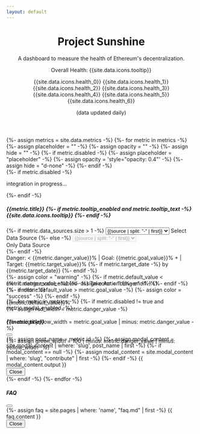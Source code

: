 ```yaml
---
layout: default
---
```



<header>
  <div class="container">
   <div class="pt-5 pb-3 pb-md-5 mt-md-5 text-center text-trans">
      <h1 class="display-3 fw-bold">Project Sunshine</h1>
      <div class="col-12 col-sm-10 col-md-8 mx-auto mb-4">
        <p class="lead fw-normal">A dashboard to measure the health of Ethereum's decentralization.</p>
        <div id="healthContainer" class="d-none fw-light my-4">
          <p class="mx-auto mb-2">
            <span id="healthLevel">Overall Health: </span>
            <span id="healthInfo" data-bs-toggle="modal" data-bs-target="#modal-faq">
              <span data-bs-toggle="tooltip" data-bs-placement="top" title="Click to open">
                {{site.data.icons.tooltip}}
              </span>
            </span>
          </p>
          <p id="healthEmojis" class="mx-auto py-1">
            <span data-bs-toggle="tooltip" data-bs-placement="top" title="Health 0-20%">
              {{site.data.icons.health_0}}</span>
            <span data-bs-toggle="tooltip" data-bs-placement="top" title="Health 20-40%">
              {{site.data.icons.health_1}}</span>
            <span data-bs-toggle="tooltip" data-bs-placement="top" title="Health 40-50%">
              {{site.data.icons.health_2}}</span>
            <span data-bs-toggle="tooltip" data-bs-placement="top" title="Health 50-65%">
              {{site.data.icons.health_3}}</span>
            <span data-bs-toggle="tooltip" data-bs-placement="top" title="Health 65-75%">
              {{site.data.icons.health_4}}</span>
            <span data-bs-toggle="tooltip" data-bs-placement="top" title="Health 75-85%">
              {{site.data.icons.health_5}}</span>
            <span data-bs-toggle="tooltip" data-bs-placement="top" title="Health 85-100%">
              {{site.data.icons.health_6}}</span>
          </p>
        </div>
        <p class="small fw-light mb-0">(data updated daily)</p>
      </div>
    </div>
  </div>
</header>

<section>
  <div class="container mb-5 text-trans">
    <div class="row justify-content-center">
      {%- assign metrics = site.data.metrics -%}
      {%- for metric in metrics -%}
        {%- assign placeholder = "" -%}
        {%- assign opacity = "" -%}
        {%- assign hide = "" -%}
        {%- if metric.disabled -%}
          {%- assign placeholder = "placeholder" -%}
          {%- assign opacity = 'style="opacity: 0.4"' -%}
          {%- assign hide = "d-none" -%}
        {%- endif -%}
        <div class="col-12 col-sm-10 col-md-8 col-lg-6 mb-3">
          <!-- Card -->
          <div id="card-{{metric.id}}" class="card h-100 bg-eth placeholder-glow" {{opacity}}>
            {%- if metric.disabled -%}
              <div class="card-disabled">
                <p class="coming-soon">integration in progress...</p>
              </div>
            {%- endif -%}
            <!-- Card Body -->
            <div class="card-body d-flex flex-column">
              <div class="row flex-grow-1">
                <!-- Title & Tooltip -->
                <div class="col-12 col-sm-8 col-xl-9">
                  <h5 class="card-title">
                    {{metric.title}}
                    {%- if metric.tooltip_enabled and metric.tooltip_text -%}
                      <span class="{{hide}}" data-bs-toggle="tooltip" data-bs-placement="top" title="{{metric.tooltip_text}}">
                        {{site.data.icons.tooltip}}
                      </span>
                    {%- endif -%}
                  </h5>
                </div>
                <!-- Source Select/Dropdown -->
                <div class="d-none d-sm-inline col-4 col-xl-3 {{hide}}">
                  <div class="form-floating">
                    {%- if metric.data_sources.size > 1 -%}
                      <select id="select-{{metric.id}}" class="form-select form-select-sm" aria-label="data source select" onchange='getData("{{metric.id}}", this.value, {{metric.default_value}}).then(updateProgressBar)'>
                        {%- for source in metric.data_sources -%}
                          {%- assign selected = "" -%}
                          {%- if my_array.first -%}{%- assign selected = "selected" -%}{%- endif -%}
                          <option value="{{source}}"{{selected}}>{{source | split: "-" | first}}</option>
                        {%- endfor -%}
                      </select>
                      <label for="select-{{metric.id}}">Select Data Source</label>
                    {%- else -%}
                      <select id="select-{{metric.id}}" class="form-select form-select-sm" aria-label="disabled data source select" disabled>
                        {%- for source in metric.data_sources -%}
                          <option value="{{source}}" selected>{{source | split: "-" | first}}</option>
                        {%- endfor -%}
                      </select>
                      <label for="select-{{metric.id}}"><div class="ms-2 {{hide}}">Only Data Source</div></label>
                    {%- endif -%}
                  </div>
                </div>
              </div>
              <div class="mb-2 {{placeholder}}">
                <!-- Details -->
                <label class="progress-label fw-normal small">
                  Danger: < {{metric.danger_value}}%
                  <span class="mx-1 mx-xl-2">|</span>
                  Goal: {{metric.goal_value}}% +
                  <span class="mx-1 mx-xl-2">|</span>
                  Target: {{metric.target_value}}%
                  {%- if metric.target_date -%}
                    <span class="d-none d-xl-inline ms-1">by {{metric.target_date}}</span>
                  {%- endif -%}
                </label>
                <!-- Progress Bar -->
                <div class="progress position-relative {{hide}}" style="height: 1.1rem;">
                  {%- assign color = "warning" -%}
                  {%- if metric.default_value < metric.danger_value -%}
                    {%- assign color = "danger" -%}
                  {%- endif -%}
                  {%- if metric.default_value > metric.goal_value -%}
                    {%- assign color = "success" -%}
                  {%- endif -%}
                  <div id="progress-{{metric.id}}">
                    <div class="progress-bar position-absolute bg-{{color}}" role="progressbar" 
                        aria-valuemin="0" aria-valuemax="100" aria-valuenow="{{metric.default_value}}" 
                        style="width: {{metric.default_value}}%; height: 1.07rem;">
                      {{metric.default_value}}%
                    </div>
                  </div>
                  {%- assign red_width = metric.danger_value -%}
                  <div class="progress-bar bg-trans progress-danger" role="progressbar" 
                    style="width: {{red_width}}%; height: 1.07rem"></div>
                  {%- assign yellow_width = metric.goal_value | minus: metric.danger_value -%}
                  <div class="progress-bar bg-trans progress-warning" role="progressbar" 
                    style="width: {{yellow_width}}%; height: 1.07rem"></div>
                  {%- assign green_width = 100 | minus: metric.danger_value | minus: yellow_width -%}
                  <div class="progress-bar bg-trans progress-success" role="progressbar" 
                    style="width: {{green_width}}%; height: 1.07rem"></div>
                </div>
              </div>
              <!-- Buttons -->
              <div class="card-buttons text-start">
                {%- if metric.modal_enabled -%}
                  <a class="btn btn-sunshine text-dark btn-sm {{hide}}" data-bs-toggle="modal" data-bs-target="#modal-{{metric.id}}">Take Action!</a>
                {%- endif -%}
              </div>
            </div>
          </div>
        </div>
      {%- endfor -%}
    </div>
  </div>
</section>


<!-- Metric Modal -->
{%- for metric in metrics -%}
  {%- if metric.disabled != true and metric.modal_enabled  -%}
    <div class="modal fade" id="modal-{{metric.id}}" tabindex="-1" aria-labelledby="modal-title-{{metric.id}}" aria-hidden="true">
      <div class="modal-dialog">
        <div class="modal-content text-trans">
          <div class="modal-header">
            <h5 class="modal-title" id="modal-title-{{metric.id}}">{{metric.title}}</h5>
            <button type="button" class="btn-close" data-bs-dismiss="modal" aria-label="Close"></button>
          </div>
          <div class="modal-body">
            {%- assign post_name = metric.id  -%}
            {%- assign modal_content = site.modal_content | where: 'slug', post_name | first -%}
            {%- if modal_content == null -%}
              {%- assign modal_content = site.modal_content | where: 'slug', "contribute" | first -%}
            {%- endif -%}
            {{ modal_content.output }}
          </div>
          <div class="modal-footer">
            <button type="button" class="btn btn-sunshine" data-bs-dismiss="modal">Close</button>
          </div>
        </div>
      </div>
    </div>
  {%- endif -%}
{%- endfor -%}


<!-- FAQ Modal -->
<div class="modal fade" id="modal-faq" tabindex="-1" aria-labelledby="modal-title-faq" aria-hidden="true">
  <div class="modal-dialog">
    <div class="modal-content text-trans">
      <div class="modal-header">
        <h5 class="modal-title" id="modal-title-faq">FAQ</h5>
        <button type="button" class="btn-close" data-bs-dismiss="modal" aria-label="Close"></button>
      </div>
      <div class="modal-body">
        {%- assign faq = site.pages | where: 'name', "faq.md" | first -%}
        {{ faq.content }}
      </div>
      <div class="modal-footer">
        <button type="button" class="btn btn-sunshine" data-bs-dismiss="modal">Close</button>
      </div>
    </div>
  </div>
</div>

